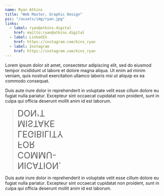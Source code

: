 ```yaml
---
name: Ryan Atkins
title: "Web Master, Graphic Design"
pic: "/assets/img/ryan.jpg"
links:
  - label: ryan@atkins.digital
    href: mailto:ryan@atkins.digital
  - label: LinkedIn
    href: https://instagram.com/kins_ryan
  - label: Instagram
    href: https://instagram.com/kins_ryan
---
```

Lorem ipsum dolor sit amet, consectetur adipiscing elit, sed do eiusmod tempor incididunt ut labore et dolore magna aliqua. Ut enim ad minim veniam, quis nostrud exercitation ullamco laboris nisi ut aliquip ex ea commodo consequat.

Duis aute irure dolor in reprehenderit in voluptate velit esse cillum dolore eu fugiat nulla pariatur. Excepteur sint occaecat cupidatat non proident, sunt in culpa qui officia deserunt mollit anim id est laborum.

> <span style="transform: scale(1, -1);display:block;text-transform:uppercase;font-size:2em;">Don't</span>
> <span style="transform: scale(1, -1);display:block;text-transform:uppercase;font-size:2em;">mistake</span>
> <span style="transform: scale(1, -1);display:block;text-transform:uppercase;font-size:2em;">legibility</span>
> <span style="transform: scale(1, -1);display:block;text-transform:uppercase;font-size:2em;">for</span>
> <span style="transform: scale(1, -1);display:block;text-transform:uppercase;font-size:2em;">commu-</span>
> <span style="transform: scale(1, -1);display:block;text-transform:uppercase;font-size:2em;">nication.</span>

Duis aute irure dolor in reprehenderit in voluptate velit esse cillum dolore eu fugiat nulla pariatur. Excepteur sint occaecat cupidatat non proident, sunt in culpa qui officia deserunt mollit anim id est laborum.
